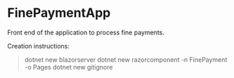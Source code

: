 # FinePaymentApp

Front end of the application to process fine payments.

Creation instructions:
> dotnet new blazorserver
> dotnet new razorcomponent -n FinePayment -o Pages
> dotnet new gitignore